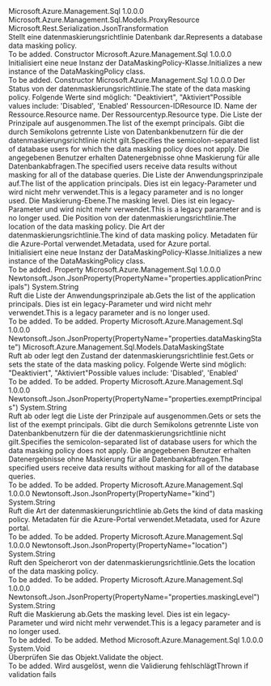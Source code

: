 <Type Name="DataMaskingPolicy" FullName="Microsoft.Azure.Management.Sql.Models.DataMaskingPolicy">
  <TypeSignature Language="C#" Value="public class DataMaskingPolicy : Microsoft.Azure.Management.Sql.Models.ProxyResource" />
  <TypeSignature Language="ILAsm" Value=".class public auto ansi beforefieldinit DataMaskingPolicy extends Microsoft.Azure.Management.Sql.Models.ProxyResource" />
  <TypeSignature Language="DocId" Value="T:Microsoft.Azure.Management.Sql.Models.DataMaskingPolicy" />
  <TypeSignature Language="VB.NET" Value="Public Class DataMaskingPolicy&#xA;Inherits ProxyResource" />
  <TypeSignature Language="F#" Value="type DataMaskingPolicy = class&#xA;    inherit ProxyResource" />
  <AssemblyInfo>
    <AssemblyName>Microsoft.Azure.Management.Sql</AssemblyName>
    <AssemblyVersion>1.0.0.0</AssemblyVersion>
  </AssemblyInfo>
  <Base>
    <BaseTypeName>Microsoft.Azure.Management.Sql.Models.ProxyResource</BaseTypeName>
  </Base>
  <Interfaces />
  <Attributes>
    <Attribute>
      <AttributeName>Microsoft.Rest.Serialization.JsonTransformation</AttributeName>
    </Attribute>
  </Attributes>
  <Docs>
    <summary>
            <span data-ttu-id="58aeb-101">Stellt eine datenmaskierungsrichtlinie Datenbank dar.</span><span class="sxs-lookup"><span data-stu-id="58aeb-101">Represents a database data masking policy.</span></span>
            </summary>
    <remarks>To be added.</remarks>
  </Docs>
  <Members>
    <Member MemberName=".ctor">
      <MemberSignature Language="C#" Value="public DataMaskingPolicy ();" />
      <MemberSignature Language="ILAsm" Value=".method public hidebysig specialname rtspecialname instance void .ctor() cil managed" />
      <MemberSignature Language="DocId" Value="M:Microsoft.Azure.Management.Sql.Models.DataMaskingPolicy.#ctor" />
      <MemberSignature Language="VB.NET" Value="Public Sub New ()" />
      <MemberType>Constructor</MemberType>
      <AssemblyInfo>
        <AssemblyName>Microsoft.Azure.Management.Sql</AssemblyName>
        <AssemblyVersion>1.0.0.0</AssemblyVersion>
      </AssemblyInfo>
      <Parameters />
      <Docs>
        <summary>
            <span data-ttu-id="58aeb-102">Initialisiert eine neue Instanz der DataMaskingPolicy-Klasse.</span><span class="sxs-lookup"><span data-stu-id="58aeb-102">Initializes a new instance of the DataMaskingPolicy class.</span></span>
            </summary>
        <remarks>To be added.</remarks>
      </Docs>
    </Member>
    <Member MemberName=".ctor">
      <MemberSignature Language="C#" Value="public DataMaskingPolicy (Microsoft.Azure.Management.Sql.Models.DataMaskingState dataMaskingState, string id = null, string name = null, string type = null, string exemptPrincipals = null, string applicationPrincipals = null, string maskingLevel = null, string location = null, string kind = null);" />
      <MemberSignature Language="ILAsm" Value=".method public hidebysig specialname rtspecialname instance void .ctor(valuetype Microsoft.Azure.Management.Sql.Models.DataMaskingState dataMaskingState, string id, string name, string type, string exemptPrincipals, string applicationPrincipals, string maskingLevel, string location, string kind) cil managed" />
      <MemberSignature Language="DocId" Value="M:Microsoft.Azure.Management.Sql.Models.DataMaskingPolicy.#ctor(Microsoft.Azure.Management.Sql.Models.DataMaskingState,System.String,System.String,System.String,System.String,System.String,System.String,System.String,System.String)" />
      <MemberSignature Language="F#" Value="new Microsoft.Azure.Management.Sql.Models.DataMaskingPolicy : Microsoft.Azure.Management.Sql.Models.DataMaskingState * string * string * string * string * string * string * string * string -&gt; Microsoft.Azure.Management.Sql.Models.DataMaskingPolicy" Usage="new Microsoft.Azure.Management.Sql.Models.DataMaskingPolicy (dataMaskingState, id, name, type, exemptPrincipals, applicationPrincipals, maskingLevel, location, kind)" />
      <MemberType>Constructor</MemberType>
      <AssemblyInfo>
        <AssemblyName>Microsoft.Azure.Management.Sql</AssemblyName>
        <AssemblyVersion>1.0.0.0</AssemblyVersion>
      </AssemblyInfo>
      <Parameters>
        <Parameter Name="dataMaskingState" Type="Microsoft.Azure.Management.Sql.Models.DataMaskingState" />
        <Parameter Name="id" Type="System.String" />
        <Parameter Name="name" Type="System.String" />
        <Parameter Name="type" Type="System.String" />
        <Parameter Name="exemptPrincipals" Type="System.String" />
        <Parameter Name="applicationPrincipals" Type="System.String" />
        <Parameter Name="maskingLevel" Type="System.String" />
        <Parameter Name="location" Type="System.String" />
        <Parameter Name="kind" Type="System.String" />
      </Parameters>
      <Docs>
        <param name="dataMaskingState"><span data-ttu-id="58aeb-103">Der Status von der datenmaskierungsrichtlinie.</span><span class="sxs-lookup"><span data-stu-id="58aeb-103">The state of the data masking policy.</span></span> <span data-ttu-id="58aeb-104">Folgende Werte sind möglich: "Deaktiviert", "Aktiviert"</span><span class="sxs-lookup"><span data-stu-id="58aeb-104">Possible values include: 'Disabled', 'Enabled'</span></span></param>
        <param name="id"><span data-ttu-id="58aeb-105">Ressourcen-ID</span><span class="sxs-lookup"><span data-stu-id="58aeb-105">Resource ID.</span></span></param>
        <param name="name"><span data-ttu-id="58aeb-106">Name der Ressource.</span><span class="sxs-lookup"><span data-stu-id="58aeb-106">Resource name.</span></span></param>
        <param name="type"><span data-ttu-id="58aeb-107">Der Ressourcentyp.</span><span class="sxs-lookup"><span data-stu-id="58aeb-107">Resource type.</span></span></param>
        <param name="exemptPrincipals"><span data-ttu-id="58aeb-108">Die Liste der Prinzipale auf ausgenommen.</span><span class="sxs-lookup"><span data-stu-id="58aeb-108">The list of the exempt principals.</span></span>
            <span data-ttu-id="58aeb-109">Gibt die durch Semikolons getrennte Liste von Datenbankbenutzern für die der datenmaskierungsrichtlinie nicht gilt.</span><span class="sxs-lookup"><span data-stu-id="58aeb-109">Specifies the semicolon-separated list of database users for which the data masking policy does not apply.</span></span> <span data-ttu-id="58aeb-110">Die angegebenen Benutzer erhalten Datenergebnisse ohne Maskierung für alle Datenbankabfragen.</span><span class="sxs-lookup"><span data-stu-id="58aeb-110">The specified users receive data results without masking for all of the database queries.</span></span></param>
        <param name="applicationPrincipals"><span data-ttu-id="58aeb-111">Die Liste der Anwendungsprinzipale auf.</span><span class="sxs-lookup"><span data-stu-id="58aeb-111">The list of the application principals.</span></span> <span data-ttu-id="58aeb-112">Dies ist ein legacy-Parameter und wird nicht mehr verwendet.</span><span class="sxs-lookup"><span data-stu-id="58aeb-112">This is a legacy parameter and is no longer used.</span></span></param>
        <param name="maskingLevel"><span data-ttu-id="58aeb-113">Die Maskierung-Ebene.</span><span class="sxs-lookup"><span data-stu-id="58aeb-113">The masking level.</span></span> <span data-ttu-id="58aeb-114">Dies ist ein legacy-Parameter und wird nicht mehr verwendet.</span><span class="sxs-lookup"><span data-stu-id="58aeb-114">This is a legacy parameter and is no longer used.</span></span></param>
        <param name="location"><span data-ttu-id="58aeb-115">Die Position von der datenmaskierungsrichtlinie.</span><span class="sxs-lookup"><span data-stu-id="58aeb-115">The location of the data masking policy.</span></span></param>
        <param name="kind"><span data-ttu-id="58aeb-116">Die Art der datenmaskierungsrichtlinie.</span><span class="sxs-lookup"><span data-stu-id="58aeb-116">The kind of data masking policy.</span></span> <span data-ttu-id="58aeb-117">Metadaten für die Azure-Portal verwendet.</span><span class="sxs-lookup"><span data-stu-id="58aeb-117">Metadata, used for Azure portal.</span></span></param>
        <summary>
            <span data-ttu-id="58aeb-118">Initialisiert eine neue Instanz der DataMaskingPolicy-Klasse.</span><span class="sxs-lookup"><span data-stu-id="58aeb-118">Initializes a new instance of the DataMaskingPolicy class.</span></span>
            </summary>
        <remarks>To be added.</remarks>
      </Docs>
    </Member>
    <Member MemberName="ApplicationPrincipals">
      <MemberSignature Language="C#" Value="public string ApplicationPrincipals { get; }" />
      <MemberSignature Language="ILAsm" Value=".property instance string ApplicationPrincipals" />
      <MemberSignature Language="DocId" Value="P:Microsoft.Azure.Management.Sql.Models.DataMaskingPolicy.ApplicationPrincipals" />
      <MemberSignature Language="VB.NET" Value="Public ReadOnly Property ApplicationPrincipals As String" />
      <MemberSignature Language="F#" Value="member this.ApplicationPrincipals : string" Usage="Microsoft.Azure.Management.Sql.Models.DataMaskingPolicy.ApplicationPrincipals" />
      <MemberType>Property</MemberType>
      <AssemblyInfo>
        <AssemblyName>Microsoft.Azure.Management.Sql</AssemblyName>
        <AssemblyVersion>1.0.0.0</AssemblyVersion>
      </AssemblyInfo>
      <Attributes>
        <Attribute>
          <AttributeName>Newtonsoft.Json.JsonProperty(PropertyName="properties.applicationPrincipals")</AttributeName>
        </Attribute>
      </Attributes>
      <ReturnValue>
        <ReturnType>System.String</ReturnType>
      </ReturnValue>
      <Docs>
        <summary>
            <span data-ttu-id="58aeb-119">Ruft die Liste der Anwendungsprinzipale ab.</span><span class="sxs-lookup"><span data-stu-id="58aeb-119">Gets the list of the application principals.</span></span> <span data-ttu-id="58aeb-120">Dies ist ein legacy-Parameter und wird nicht mehr verwendet.</span><span class="sxs-lookup"><span data-stu-id="58aeb-120">This is a legacy parameter and is no longer used.</span></span>
            </summary>
        <value>To be added.</value>
        <remarks>To be added.</remarks>
      </Docs>
    </Member>
    <Member MemberName="DataMaskingState">
      <MemberSignature Language="C#" Value="public Microsoft.Azure.Management.Sql.Models.DataMaskingState DataMaskingState { get; set; }" />
      <MemberSignature Language="ILAsm" Value=".property instance valuetype Microsoft.Azure.Management.Sql.Models.DataMaskingState DataMaskingState" />
      <MemberSignature Language="DocId" Value="P:Microsoft.Azure.Management.Sql.Models.DataMaskingPolicy.DataMaskingState" />
      <MemberSignature Language="VB.NET" Value="Public Property DataMaskingState As DataMaskingState" />
      <MemberSignature Language="F#" Value="member this.DataMaskingState : Microsoft.Azure.Management.Sql.Models.DataMaskingState with get, set" Usage="Microsoft.Azure.Management.Sql.Models.DataMaskingPolicy.DataMaskingState" />
      <MemberType>Property</MemberType>
      <AssemblyInfo>
        <AssemblyName>Microsoft.Azure.Management.Sql</AssemblyName>
        <AssemblyVersion>1.0.0.0</AssemblyVersion>
      </AssemblyInfo>
      <Attributes>
        <Attribute>
          <AttributeName>Newtonsoft.Json.JsonProperty(PropertyName="properties.dataMaskingState")</AttributeName>
        </Attribute>
      </Attributes>
      <ReturnValue>
        <ReturnType>Microsoft.Azure.Management.Sql.Models.DataMaskingState</ReturnType>
      </ReturnValue>
      <Docs>
        <summary>
            <span data-ttu-id="58aeb-121">Ruft ab oder legt den Zustand der datenmaskierungsrichtlinie fest.</span><span class="sxs-lookup"><span data-stu-id="58aeb-121">Gets or sets the state of the data masking policy.</span></span> <span data-ttu-id="58aeb-122">Folgende Werte sind möglich: "Deaktiviert", "Aktiviert"</span><span class="sxs-lookup"><span data-stu-id="58aeb-122">Possible values include: 'Disabled', 'Enabled'</span></span>
            </summary>
        <value>To be added.</value>
        <remarks>To be added.</remarks>
      </Docs>
    </Member>
    <Member MemberName="ExemptPrincipals">
      <MemberSignature Language="C#" Value="public string ExemptPrincipals { get; set; }" />
      <MemberSignature Language="ILAsm" Value=".property instance string ExemptPrincipals" />
      <MemberSignature Language="DocId" Value="P:Microsoft.Azure.Management.Sql.Models.DataMaskingPolicy.ExemptPrincipals" />
      <MemberSignature Language="VB.NET" Value="Public Property ExemptPrincipals As String" />
      <MemberSignature Language="F#" Value="member this.ExemptPrincipals : string with get, set" Usage="Microsoft.Azure.Management.Sql.Models.DataMaskingPolicy.ExemptPrincipals" />
      <MemberType>Property</MemberType>
      <AssemblyInfo>
        <AssemblyName>Microsoft.Azure.Management.Sql</AssemblyName>
        <AssemblyVersion>1.0.0.0</AssemblyVersion>
      </AssemblyInfo>
      <Attributes>
        <Attribute>
          <AttributeName>Newtonsoft.Json.JsonProperty(PropertyName="properties.exemptPrincipals")</AttributeName>
        </Attribute>
      </Attributes>
      <ReturnValue>
        <ReturnType>System.String</ReturnType>
      </ReturnValue>
      <Docs>
        <summary>
            <span data-ttu-id="58aeb-123">Ruft ab oder legt die Liste der Prinzipale auf ausgenommen.</span><span class="sxs-lookup"><span data-stu-id="58aeb-123">Gets or sets the list of the exempt principals.</span></span> <span data-ttu-id="58aeb-124">Gibt die durch Semikolons getrennte Liste von Datenbankbenutzern für die der datenmaskierungsrichtlinie nicht gilt.</span><span class="sxs-lookup"><span data-stu-id="58aeb-124">Specifies the semicolon-separated list of database users for which the data masking policy does not apply.</span></span> <span data-ttu-id="58aeb-125">Die angegebenen Benutzer erhalten Datenergebnisse ohne Maskierung für alle Datenbankabfragen.</span><span class="sxs-lookup"><span data-stu-id="58aeb-125">The specified users receive data results without masking for all of the database queries.</span></span>
            </summary>
        <value>To be added.</value>
        <remarks>To be added.</remarks>
      </Docs>
    </Member>
    <Member MemberName="Kind">
      <MemberSignature Language="C#" Value="public string Kind { get; }" />
      <MemberSignature Language="ILAsm" Value=".property instance string Kind" />
      <MemberSignature Language="DocId" Value="P:Microsoft.Azure.Management.Sql.Models.DataMaskingPolicy.Kind" />
      <MemberSignature Language="VB.NET" Value="Public ReadOnly Property Kind As String" />
      <MemberSignature Language="F#" Value="member this.Kind : string" Usage="Microsoft.Azure.Management.Sql.Models.DataMaskingPolicy.Kind" />
      <MemberType>Property</MemberType>
      <AssemblyInfo>
        <AssemblyName>Microsoft.Azure.Management.Sql</AssemblyName>
        <AssemblyVersion>1.0.0.0</AssemblyVersion>
      </AssemblyInfo>
      <Attributes>
        <Attribute>
          <AttributeName>Newtonsoft.Json.JsonProperty(PropertyName="kind")</AttributeName>
        </Attribute>
      </Attributes>
      <ReturnValue>
        <ReturnType>System.String</ReturnType>
      </ReturnValue>
      <Docs>
        <summary>
            <span data-ttu-id="58aeb-126">Ruft die Art der datenmaskierungsrichtlinie ab.</span><span class="sxs-lookup"><span data-stu-id="58aeb-126">Gets the kind of data masking policy.</span></span> <span data-ttu-id="58aeb-127">Metadaten für die Azure-Portal verwendet.</span><span class="sxs-lookup"><span data-stu-id="58aeb-127">Metadata, used for Azure portal.</span></span>
            </summary>
        <value>To be added.</value>
        <remarks>To be added.</remarks>
      </Docs>
    </Member>
    <Member MemberName="Location">
      <MemberSignature Language="C#" Value="public string Location { get; }" />
      <MemberSignature Language="ILAsm" Value=".property instance string Location" />
      <MemberSignature Language="DocId" Value="P:Microsoft.Azure.Management.Sql.Models.DataMaskingPolicy.Location" />
      <MemberSignature Language="VB.NET" Value="Public ReadOnly Property Location As String" />
      <MemberSignature Language="F#" Value="member this.Location : string" Usage="Microsoft.Azure.Management.Sql.Models.DataMaskingPolicy.Location" />
      <MemberType>Property</MemberType>
      <AssemblyInfo>
        <AssemblyName>Microsoft.Azure.Management.Sql</AssemblyName>
        <AssemblyVersion>1.0.0.0</AssemblyVersion>
      </AssemblyInfo>
      <Attributes>
        <Attribute>
          <AttributeName>Newtonsoft.Json.JsonProperty(PropertyName="location")</AttributeName>
        </Attribute>
      </Attributes>
      <ReturnValue>
        <ReturnType>System.String</ReturnType>
      </ReturnValue>
      <Docs>
        <summary>
            <span data-ttu-id="58aeb-128">Ruft den Speicherort von der datenmaskierungsrichtlinie.</span><span class="sxs-lookup"><span data-stu-id="58aeb-128">Gets the location of the data masking policy.</span></span>
            </summary>
        <value>To be added.</value>
        <remarks>To be added.</remarks>
      </Docs>
    </Member>
    <Member MemberName="MaskingLevel">
      <MemberSignature Language="C#" Value="public string MaskingLevel { get; }" />
      <MemberSignature Language="ILAsm" Value=".property instance string MaskingLevel" />
      <MemberSignature Language="DocId" Value="P:Microsoft.Azure.Management.Sql.Models.DataMaskingPolicy.MaskingLevel" />
      <MemberSignature Language="VB.NET" Value="Public ReadOnly Property MaskingLevel As String" />
      <MemberSignature Language="F#" Value="member this.MaskingLevel : string" Usage="Microsoft.Azure.Management.Sql.Models.DataMaskingPolicy.MaskingLevel" />
      <MemberType>Property</MemberType>
      <AssemblyInfo>
        <AssemblyName>Microsoft.Azure.Management.Sql</AssemblyName>
        <AssemblyVersion>1.0.0.0</AssemblyVersion>
      </AssemblyInfo>
      <Attributes>
        <Attribute>
          <AttributeName>Newtonsoft.Json.JsonProperty(PropertyName="properties.maskingLevel")</AttributeName>
        </Attribute>
      </Attributes>
      <ReturnValue>
        <ReturnType>System.String</ReturnType>
      </ReturnValue>
      <Docs>
        <summary>
            <span data-ttu-id="58aeb-129">Ruft die Maskierung ab.</span><span class="sxs-lookup"><span data-stu-id="58aeb-129">Gets the masking level.</span></span> <span data-ttu-id="58aeb-130">Dies ist ein legacy-Parameter und wird nicht mehr verwendet.</span><span class="sxs-lookup"><span data-stu-id="58aeb-130">This is a legacy parameter and is no longer used.</span></span>
            </summary>
        <value>To be added.</value>
        <remarks>To be added.</remarks>
      </Docs>
    </Member>
    <Member MemberName="Validate">
      <MemberSignature Language="C#" Value="public virtual void Validate ();" />
      <MemberSignature Language="ILAsm" Value=".method public hidebysig newslot virtual instance void Validate() cil managed" />
      <MemberSignature Language="DocId" Value="M:Microsoft.Azure.Management.Sql.Models.DataMaskingPolicy.Validate" />
      <MemberSignature Language="VB.NET" Value="Public Overridable Sub Validate ()" />
      <MemberSignature Language="F#" Value="abstract member Validate : unit -&gt; unit&#xA;override this.Validate : unit -&gt; unit" Usage="dataMaskingPolicy.Validate " />
      <MemberType>Method</MemberType>
      <AssemblyInfo>
        <AssemblyName>Microsoft.Azure.Management.Sql</AssemblyName>
        <AssemblyVersion>1.0.0.0</AssemblyVersion>
      </AssemblyInfo>
      <ReturnValue>
        <ReturnType>System.Void</ReturnType>
      </ReturnValue>
      <Parameters />
      <Docs>
        <summary>
            <span data-ttu-id="58aeb-131">Überprüfen Sie das Objekt.</span><span class="sxs-lookup"><span data-stu-id="58aeb-131">Validate the object.</span></span>
            </summary>
        <remarks>To be added.</remarks>
        <exception cref="T:Microsoft.Rest.ValidationException">
            <span data-ttu-id="58aeb-132">Wird ausgelöst, wenn die Validierung fehlschlägt</span><span class="sxs-lookup"><span data-stu-id="58aeb-132">Thrown if validation fails</span></span>
            </exception>
      </Docs>
    </Member>
  </Members>
</Type>